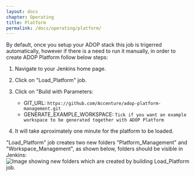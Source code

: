 ```yaml
---
layout: docs
chapter: Operating
title: Platform 
permalink: /docs/operating/platform/
---
```


By default, once you setup your ADOP stack this job is trigerred automatically, however if there is a need to run it manually, in order to create ADOP Platform follow below steps:

1. Navigate to your Jenkins home page.
1. Click on "Load_Platform" job.
1. Click on "Build with Parameters:
    - GIT_URL: ```https://github.com/Accenture/adop-platform-management.git```
    - GENERATE_EXAMPLE_WORKSPACE: ```Tick if you want an example workspace to be generated together with ADOP Platform```

1. It will take aproximately one minute for the platform to be loaded.


"Load_Platform" job creates two new folders "Platform_Management" and "Workspace_Management", as shown below, folders should be visible in Jenkins:
<img src="/adop-docker-compose/images/docs/platform_after_load_new_folders.png" alt="Image showing new folders which are created by building Load_Platform job." />